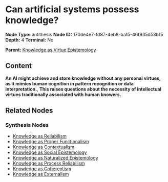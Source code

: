 # Can artificial systems possess knowledge?

**Node Type:** antithesis
**Node ID:** 170de4e7-fd87-4eb8-ba15-46f935d53b15
**Depth:** 4
**Terminal:** No

**Parent:** [Knowledge as Virtue Epistemology](knowledge-as-virtue-epistemology-synthesis-faa40f73-9899-47c8-a146-c55796ba2421.md)

## Content

**An AI might achieve and store knowledge without any personal virtues, as it mimics human cognition in pattern recognition or data interpretation.**, **This raises questions about the necessity of intellectual virtues traditionally associated with human knowers.**

## Related Nodes

### Synthesis Nodes

- [Knowledge as Reliabilism](knowledge-as-reliabilism-synthesis-e58c2b08-d07f-4d5a-8888-2ebcbf9d7729.md)
- [Knowledge as Proper Functionalism](knowledge-as-proper-functionalism-synthesis-8c0b2b6c-c0ca-4f8d-bee9-33043265b836.md)
- [Knowledge as Contextualism](knowledge-as-contextualism-synthesis-fdcbd2f1-ad3a-424f-a0f9-df910463f327.md)
- [Knowledge as Social Epistemology](knowledge-as-social-epistemology-synthesis-322e06ca-d102-4bd9-a434-37aadc4c157b.md)
- [Knowledge as Naturalized Epistemology](knowledge-as-naturalized-epistemology-synthesis-4a34eaf9-f3f6-423b-bb71-d9c4074b94b0.md)
- [Knowledge as Process Reliabilism](knowledge-as-process-reliabilism-synthesis-f7f60079-241d-412f-b978-d7509361ada6.md)
- [Knowledge as Coherentism](knowledge-as-coherentism-synthesis-afb384c0-ca9f-4753-825b-cf63871b09db.md)
- [Knowledge as Externalism](knowledge-as-externalism-synthesis-7d0d92c5-b33f-476e-a492-a6ef6dfc27eb.md)
